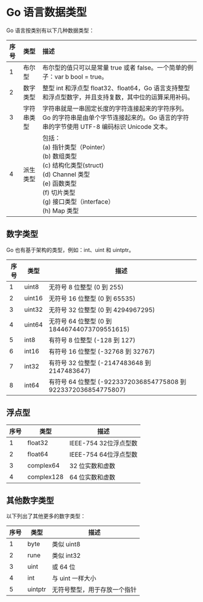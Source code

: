 # Go 语言数据类型

Go 语言按类别有以下几种数据类型：

|序号|类型|描述|
|:---|:---|:---|
|1|布尔型|布尔型的值只可以是常量 true 或者 false。一个简单的例子：var b bool = true。|
|2|数字类型|整型 int 和浮点型 float32、float64，Go 语言支持整型和浮点型数字，并且支持复数，其中位的运算采用补码。|
|3|字符串类型|字符串就是一串固定长度的字符连接起来的字符序列。Go 的字符串是由单个字节连接起来的。Go 语言的字符串的字节使用 UTF-8 编码标识 Unicode 文本。|
|4|派生类型|包括：<br> (a) 指针类型（Pointer）<br> (b) 数组类型<br> (c) 结构化类型(struct)<br> (d) Channel 类型<br> (e) 函数类型<br> (f) 切片类型<br> (g) 接口类型（interface）<br> (h) Map 类型|

## 数字类型
Go 也有基于架构的类型，例如：int、uint 和 uintptr。

|序号|类型|描述|
|---|---|---|
|1|uint8|无符号 8 位整型 (0 到 255)|
|2|uint16|无符号 16 位整型 (0 到 65535)|
|3|uint32|无符号 32 位整型 (0 到 4294967295)|
|4|	uint64|无符号 64 位整型 (0 到 18446744073709551615)|
|5|int8|有符号 8 位整型 (-128 到 127)|
|6|	int16|有符号 16 位整型 (-32768 到 32767)|
|7|int32|有符号 32 位整型 (-2147483648 到 2147483647)|
|8|int64|有符号 64 位整型 (-9223372036854775808 到 9223372036854775807)|

## 浮点型

|序号|类型|描述|
|----|----|----|
|1|float32|IEEE-754 32位浮点型数|
|2|float64|IEEE-754 64位浮点型数|
|3|complex64|32 位实数和虚数
|4|	complex128|64 位实数和虚数|

## 其他数字类型
以下列出了其他更多的数字类型：

| 序号 | 类型|描述|
|---|---|---|
|1|byte |类似 uint8|
|2|rune|类似 int32|
|3|uint|或 64 位|
|4|int| 与 uint 一样大小|
|5|uintptr | 无符号整型，用于存放一个指针|